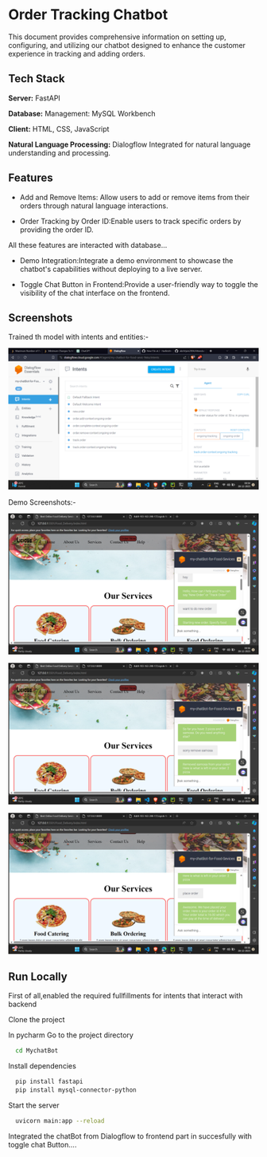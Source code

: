 
# Order Tracking Chatbot

This document provides comprehensive information on setting up, configuring, and utilizing our chatbot designed to enhance the customer experience in tracking and adding orders.


## Tech Stack


**Server:** FastAPI

**Database:** Management: MySQL Workbench

**Client:** HTML, CSS, JavaScript

**Natural Language Processing:** Dialogflow
Integrated for natural language understanding and processing. 
## Features

- Add and Remove Items: Allow users to add or remove items from their orders through natural language interactions.

- Order Tracking by Order ID:Enable users to track specific orders by providing the order ID.

All these features are interacted with database...

- Demo Integration:Integrate a demo environment to showcase the chatbot's capabilities without deploying to a live server.

- Toggle Chat Button in Frontend:Provide a user-friendly way to toggle the visibility of the chat interface on the frontend.



## Screenshots

Trained th model with intents and entities:-

![App Screenshot](https://github.com/Harikrishna050/chatBot_FoodService/blob/main/demo_images/Screenshot%20(226).png?raw=true)

Demo Screenshots:-

![App Screenshot](https://github.com/Harikrishna050/chatBot_FoodService/blob/main/demo_images/Screenshot%20(227).png?raw=true)

![App Screenshot](https://github.com/Harikrishna050/chatBot_FoodService/blob/main/demo_images/Screenshot%20(228).png?raw=true)

![App Screenshot](https://github.com/Harikrishna050/chatBot_FoodService/blob/main/demo_images/Screenshot%20(229).png?raw=true)






## Run Locally

First of all,enabled the required fullfillments for intents that interact with backend

Clone the project

In pycharm
Go to the project directory

```bash
  cd MychatBot
```

Install dependencies

```bash
  pip install fastapi
  pip install mysql-connector-python
```

Start the server

```bash
  uvicorn main:app --reload
```

Integrated the chatBot from Dialogflow to frontend part in succesfully with toggle chat Button....

